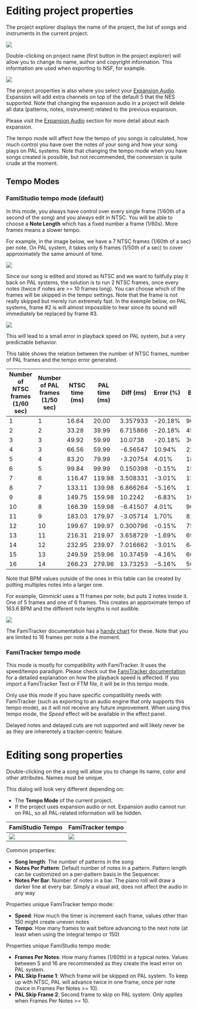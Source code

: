 # Editing project properties

The project explorer displays the name of the project, the list of songs and instruments in the current project. 

![](images/ProjectExplorer.png#center)

Double-clicking on project name (first button in the project explorer) will allow you to change its name, author and copyright information. This information are used when exporting to NSF, for example.

![](images/EditProject.png#center)

The project properties is also where you select your [Expansion Audio](expansion.md). Expansion will add extra channels on top of the default 5 that the NES supported. Note that changing the expansion audio in a project will delete all data (patterns, notes, instrument) related to the previous expansion.

Please visit the [Expansion Audio](expansion.md) section for more detail about each expansion.

The tempo mode will affect how the tempo of you songs is calculated, how much control you have over the notes of your song and how your song plays on PAL systems. Note that changing the tempo mode when you have songs created is possible, but not recommended, the conversion is quite crude at the moment.

## Tempo Modes

### FamiStudio tempo mode (default) 

In this mode, you always have control over every single frame (1/60th of a second of the song) and you always edit in NTSC. You will be able to choose a **Note Length** which has a fixed number a frame (1/60s). More frames means a slower tempo. 

For example, in the image below, we have a 7 NTSC frames (1/60th of a sec) per note. On PAL system, it takes only 6 frames (1/50th of a sec) to cover approximately the same amount of time. 

![](images/NtscPalFrames.png#center)

Since our song is edited and stored as NTSC and we want to faitfully play it back on PAL systems, the solution is to run 2 NTSC frames, once every notes (twice if notes are >= 10 frames long). You can choose which of the frames will be skipped in the tempo settings. Note that the frame is not really skipped but merely run extremely fast. In the exemple below, on PAL systems, frame #2 is will almost impossible to hear since its sound will immediately be replaced by frame #3.

![](images/PalSkipFrames.png#center)

This will lead to a small error in playback speed on PAL system, but a very predictable behavior. 

This table shows the relation between the number of NTSC frames, number of PAL frames and the tempo error generated.

Number of NTSC frames (1/60 sec) | Number of PAL frames (1/50 sec) | NTSC time (ms) | PAL time (ms) | Diff (ms) | Error (%) | BPM
--- | --- | --- | --- | --- | --- | ---
1 | 1 | 16.64 | 20.00 | 3.357933 | -20.18% | 900.0 
2 | 2 | 33.28 | 39.99 | 6.715866 | -20.18% | 450.0 
3 | 3 | 49.92 | 59.99 | 10.0738 | -20.18% | 300.0 
4 | 3 | 66.56 | 59.99 | -6.56547 | 10.94% | 225.0 
5 | 4 | 83.20 | 79.99 | -3.20754 | 4.01% | 180.0 
6 | 5 | 99.84 | 99.99 | 0.150398 | -0.15% | 150.0 
7 | 6 | 116.47 | 119.98 | 3.508331 | -3.01% | 128.6 
8 | 7 | 133.11 | 139.98 | 6.866264 | -5.16% | 112.5 
9 | 8 | 149.75 | 159.98 | 10.2242 | -6.83% | 100.0 
10 | 8 | 166.39 | 159.98 | -6.41507 | 4.01% | 90.0 
11 | 9 | 183.03 | 179.97 | -3.05714 | 1.70% | 81.8 
12 | 10 | 199.67 | 199.97 | 0.300796 | -0.15% | 75.0 
13 | 11 | 216.31 | 219.97 | 3.658729 | -1.69% | 69.2 
14 | 12 | 232.95 | 239.97 | 7.016662 | -3.01% | 64.3 
15 | 13 | 249.59 | 259.96 | 10.37459 | -4.16% | 60.0 
16 | 14 | 266.23 | 279.96 | 13.73253 | -5.16% | 56.3 

Note that BPM values outside of the ones in this table can be created by putting multiples notes into a larger one. 

For example, Gimmick! uses a 11 frames per note, but puts 2 notes inside it. One of 5 frames and one of 6 frames. This creates an approximate tempo of 163.6 BPM and the different note lengths is not audible.

![](images/GimmickNote.png#center)

The FamiTracker documentation has a [handy chart](http://famitracker.com/wiki/index.php?title=Common_tempo_values) for these. Note that you are limited to 16 frames per note a the moment.

### FamiTracker tempo mode

This mode is mostly for compatibility with FamiTracker. It uses the speed/tempo paradigm. Please check out the [FamiTracker documentation](http://famitracker.com/wiki/index.php?title=Fxx) for a detailed explanation on how the playback speed is affected. If you import a FamiTracker Text or FTM file, it will be in this tempo mode. 

Only use this mode if you have specific compatibility needs with FamiTracker (such as exporting to an audio engine that only supports this tempo mode), as it will not receive any future improvement. When using this tempo mode, the *Speed* effect will be available in the effect panel.

Delayed notes and delayed cuts are not supported and will likely never be as they are inherentely a tracker-centric feature.

# Editing song properties

Double-clicking on the a song will allow you to change its name, color and other attributes. Names must be unique.

This dialog will look very different depending on:

* The **Tempo Mode** of the current project.
* If the project uses expansion audio or not. Expansion audio cannot run on PAL, so all PAL-related information will be hidden.

FamiStudio Tempo | FamiTracker tempo
--- | ---
![](images/EditSong.png#center) | ![](images/EditSongFamiTracker.png#center) 

Common properties:

* **Song length**: The number of patterns in the song
* **Notes Per Pattern**: Default number of notes in a pattern. Pattern length can be customized on a per-pattern basis in the Sequencer.
* **Notes Per Bar**: Number of notes in a bar. The piano roll will draw a darker line at every bar. Simply a visual aid, does not affect the audio in any way

Properties unique FamiTracker tempo mode:

* **Speed**: How much the timer is increment each frame, values other than 150 might create uneven notes
* **Tempo**: How many frames to wait before advancing to the next note (at least when using the integral tempo or 150)

Properties unique FamiStudio tempo mode:

* **Frames Per Notes**: How many frames (1/60th) in a typical notes. Values between 5 and 16 are recommended as they create the least error on PAL system.
* **PAL Skip Frame 1**: Which frame will be skipped on PAL system. To keep up with NTSC, PAL will advance twice in one frame, once per note (twice in Frames Per Notes >= 10).
* **PAL Skip Frame 2**: Second frame to skip on PAL system. Only applies when Frames Per Notes >= 10.

